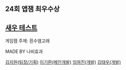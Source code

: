 ## 24회 앱잼 최우수상

[새우 테스트](https://drive.google.com/file/d/1hdbg8M9qLed5-zqKN5IOU2tZUc8u0sY1/view)
------------------

게임잼 주제: 흰수염고래


MADE BY 나비효과

[김지원(팀장/기획)](https://github.com/jscom-common) [이기환(메인개발)](https://github.com/LeeKiHwan) [임여진(개발)](https://github.com/ye0jin) [김태우(개발)](https://github.com/taeng0720)
